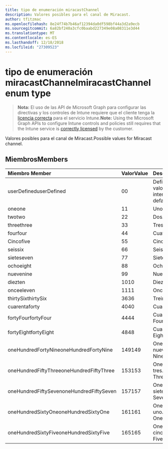 ```yaml
---
title: tipo de enumeración miracastChannel
description: Valores posibles para el canal de Miracast.
author: tfitzmac
ms.openlocfilehash: 8e24f74b7b46af12394da0df598bf44a3d2a9ecb
ms.sourcegitcommit: 6a82bf240a3cfc0baabd227349e08a08311e3d44
ms.translationtype: MT
ms.contentlocale: es-ES
ms.lasthandoff: 12/18/2018
ms.locfileid: "27309523"
---
```

# <a name="miracastchannel-enum-type"></a><span data-ttu-id="f62cb-103">tipo de enumeración miracastChannel</span><span class="sxs-lookup"><span data-stu-id="f62cb-103">miracastChannel enum type</span></span>

> <span data-ttu-id="f62cb-104">**Nota:** El uso de las API de Microsoft Graph para configurar las directivas y los controles de Intune requiere que el cliente tenga la [licencia correcta](https://go.microsoft.com/fwlink/?linkid=839381) para el servicio Intune.</span><span class="sxs-lookup"><span data-stu-id="f62cb-104">**Note:** Using the Microsoft Graph APIs to configure Intune controls and policies still requires that the Intune service is [correctly licensed](https://go.microsoft.com/fwlink/?linkid=839381) by the customer.</span></span>

<span data-ttu-id="f62cb-105">Valores posibles para el canal de Miracast.</span><span class="sxs-lookup"><span data-stu-id="f62cb-105">Possible values for Miracast channel.</span></span>
## <a name="members"></a><span data-ttu-id="f62cb-106">Miembros</span><span class="sxs-lookup"><span data-stu-id="f62cb-106">Members</span></span>
|<span data-ttu-id="f62cb-107">Miembro	</span><span class="sxs-lookup"><span data-stu-id="f62cb-107">Member</span></span>|<span data-ttu-id="f62cb-108">Valor</span><span class="sxs-lookup"><span data-stu-id="f62cb-108">Value</span></span>|<span data-ttu-id="f62cb-109">Descripción</span><span class="sxs-lookup"><span data-stu-id="f62cb-109">Description</span></span>|
|:---|:---|:---|
|<span data-ttu-id="f62cb-110">userDefined</span><span class="sxs-lookup"><span data-stu-id="f62cb-110">userDefined</span></span>|<span data-ttu-id="f62cb-111">0</span><span class="sxs-lookup"><span data-stu-id="f62cb-111">0</span></span>|<span data-ttu-id="f62cb-112">Definido por el usuario, valor predeterminado, sin intención.</span><span class="sxs-lookup"><span data-stu-id="f62cb-112">User Defined, default value, no intent.</span></span>|
|<span data-ttu-id="f62cb-113">one</span><span class="sxs-lookup"><span data-stu-id="f62cb-113">one</span></span>|<span data-ttu-id="f62cb-114">1</span><span class="sxs-lookup"><span data-stu-id="f62cb-114">1</span></span>|<span data-ttu-id="f62cb-115">Uno.</span><span class="sxs-lookup"><span data-stu-id="f62cb-115">One.</span></span>|
|<span data-ttu-id="f62cb-116">two</span><span class="sxs-lookup"><span data-stu-id="f62cb-116">two</span></span>|<span data-ttu-id="f62cb-117">2</span><span class="sxs-lookup"><span data-stu-id="f62cb-117">2</span></span>|<span data-ttu-id="f62cb-118">Dos.</span><span class="sxs-lookup"><span data-stu-id="f62cb-118">Two.</span></span>|
|<span data-ttu-id="f62cb-119">three</span><span class="sxs-lookup"><span data-stu-id="f62cb-119">three</span></span>|<span data-ttu-id="f62cb-120">3</span><span class="sxs-lookup"><span data-stu-id="f62cb-120">3</span></span>|<span data-ttu-id="f62cb-121">Tres.</span><span class="sxs-lookup"><span data-stu-id="f62cb-121">Three.</span></span>|
|<span data-ttu-id="f62cb-122">four</span><span class="sxs-lookup"><span data-stu-id="f62cb-122">four</span></span>|<span data-ttu-id="f62cb-123">4</span><span class="sxs-lookup"><span data-stu-id="f62cb-123">4</span></span>|<span data-ttu-id="f62cb-124">Cuatro.</span><span class="sxs-lookup"><span data-stu-id="f62cb-124">Four.</span></span>|
|<span data-ttu-id="f62cb-125">Cinco</span><span class="sxs-lookup"><span data-stu-id="f62cb-125">five</span></span>|<span data-ttu-id="f62cb-126">5</span><span class="sxs-lookup"><span data-stu-id="f62cb-126">5</span></span>|<span data-ttu-id="f62cb-127">Cinco.</span><span class="sxs-lookup"><span data-stu-id="f62cb-127">Five.</span></span>|
|<span data-ttu-id="f62cb-128">seis</span><span class="sxs-lookup"><span data-stu-id="f62cb-128">six</span></span>|<span data-ttu-id="f62cb-129">6</span><span class="sxs-lookup"><span data-stu-id="f62cb-129">6</span></span>|<span data-ttu-id="f62cb-130">Seis.</span><span class="sxs-lookup"><span data-stu-id="f62cb-130">Six.</span></span>|
|<span data-ttu-id="f62cb-131">siete</span><span class="sxs-lookup"><span data-stu-id="f62cb-131">seven</span></span>|<span data-ttu-id="f62cb-132">7</span><span class="sxs-lookup"><span data-stu-id="f62cb-132">7</span></span>|<span data-ttu-id="f62cb-133">Siete.</span><span class="sxs-lookup"><span data-stu-id="f62cb-133">Seven.</span></span>|
|<span data-ttu-id="f62cb-134">ocho</span><span class="sxs-lookup"><span data-stu-id="f62cb-134">eight</span></span>|<span data-ttu-id="f62cb-135">8</span><span class="sxs-lookup"><span data-stu-id="f62cb-135">8</span></span>|<span data-ttu-id="f62cb-136">Ocho.</span><span class="sxs-lookup"><span data-stu-id="f62cb-136">Eight.</span></span>|
|<span data-ttu-id="f62cb-137">nueve</span><span class="sxs-lookup"><span data-stu-id="f62cb-137">nine</span></span>|<span data-ttu-id="f62cb-138">9</span><span class="sxs-lookup"><span data-stu-id="f62cb-138">9</span></span>|<span data-ttu-id="f62cb-139">Nueve.</span><span class="sxs-lookup"><span data-stu-id="f62cb-139">Nine.</span></span>|
|<span data-ttu-id="f62cb-140">diez</span><span class="sxs-lookup"><span data-stu-id="f62cb-140">ten</span></span>|<span data-ttu-id="f62cb-141">10</span><span class="sxs-lookup"><span data-stu-id="f62cb-141">10</span></span>|<span data-ttu-id="f62cb-142">Diez.</span><span class="sxs-lookup"><span data-stu-id="f62cb-142">Ten.</span></span>|
|<span data-ttu-id="f62cb-143">once</span><span class="sxs-lookup"><span data-stu-id="f62cb-143">eleven</span></span>|<span data-ttu-id="f62cb-144">11</span><span class="sxs-lookup"><span data-stu-id="f62cb-144">11</span></span>|<span data-ttu-id="f62cb-145">Once.</span><span class="sxs-lookup"><span data-stu-id="f62cb-145">Eleven.</span></span>|
|<span data-ttu-id="f62cb-146">thirtySix</span><span class="sxs-lookup"><span data-stu-id="f62cb-146">thirtySix</span></span>|<span data-ttu-id="f62cb-147">36</span><span class="sxs-lookup"><span data-stu-id="f62cb-147">36</span></span>|<span data-ttu-id="f62cb-148">Treinta y seis.</span><span class="sxs-lookup"><span data-stu-id="f62cb-148">Thirty-Six.</span></span>|
|<span data-ttu-id="f62cb-149">cuarenta</span><span class="sxs-lookup"><span data-stu-id="f62cb-149">forty</span></span>|<span data-ttu-id="f62cb-150">40</span><span class="sxs-lookup"><span data-stu-id="f62cb-150">40</span></span>|<span data-ttu-id="f62cb-151">Cuarenta.</span><span class="sxs-lookup"><span data-stu-id="f62cb-151">Forty.</span></span>|
|<span data-ttu-id="f62cb-152">fortyFour</span><span class="sxs-lookup"><span data-stu-id="f62cb-152">fortyFour</span></span>|<span data-ttu-id="f62cb-153">44</span><span class="sxs-lookup"><span data-stu-id="f62cb-153">44</span></span>|<span data-ttu-id="f62cb-154">Cuarenta y cuatro.</span><span class="sxs-lookup"><span data-stu-id="f62cb-154">Forty-Four.</span></span>|
|<span data-ttu-id="f62cb-155">fortyEight</span><span class="sxs-lookup"><span data-stu-id="f62cb-155">fortyEight</span></span>|<span data-ttu-id="f62cb-156">48</span><span class="sxs-lookup"><span data-stu-id="f62cb-156">48</span></span>|<span data-ttu-id="f62cb-157">Cuarenta y ocho.</span><span class="sxs-lookup"><span data-stu-id="f62cb-157">Forty-Eight.</span></span>|
|<span data-ttu-id="f62cb-158">oneHundredFortyNine</span><span class="sxs-lookup"><span data-stu-id="f62cb-158">oneHundredFortyNine</span></span>|<span data-ttu-id="f62cb-159">149</span><span class="sxs-lookup"><span data-stu-id="f62cb-159">149</span></span>|<span data-ttu-id="f62cb-160">OneHundredForty y nueve.</span><span class="sxs-lookup"><span data-stu-id="f62cb-160">OneHundredForty-Nine.</span></span>|
|<span data-ttu-id="f62cb-161">oneHundredFiftyThree</span><span class="sxs-lookup"><span data-stu-id="f62cb-161">oneHundredFiftyThree</span></span>|<span data-ttu-id="f62cb-162">153</span><span class="sxs-lookup"><span data-stu-id="f62cb-162">153</span></span>|<span data-ttu-id="f62cb-163">OneHundredFifty-tres.</span><span class="sxs-lookup"><span data-stu-id="f62cb-163">OneHundredFifty-Three.</span></span>|
|<span data-ttu-id="f62cb-164">oneHundredFiftySeven</span><span class="sxs-lookup"><span data-stu-id="f62cb-164">oneHundredFiftySeven</span></span>|<span data-ttu-id="f62cb-165">157</span><span class="sxs-lookup"><span data-stu-id="f62cb-165">157</span></span>|<span data-ttu-id="f62cb-166">OneHundredFifty-siete.</span><span class="sxs-lookup"><span data-stu-id="f62cb-166">OneHundredFifty-Seven.</span></span>|
|<span data-ttu-id="f62cb-167">oneHundredSixtyOne</span><span class="sxs-lookup"><span data-stu-id="f62cb-167">oneHundredSixtyOne</span></span>|<span data-ttu-id="f62cb-168">161</span><span class="sxs-lookup"><span data-stu-id="f62cb-168">161</span></span>|<span data-ttu-id="f62cb-169">OneHundredSixty-uno.</span><span class="sxs-lookup"><span data-stu-id="f62cb-169">OneHundredSixty-One.</span></span>|
|<span data-ttu-id="f62cb-170">oneHundredSixtyFive</span><span class="sxs-lookup"><span data-stu-id="f62cb-170">oneHundredSixtyFive</span></span>|<span data-ttu-id="f62cb-171">165</span><span class="sxs-lookup"><span data-stu-id="f62cb-171">165</span></span>|<span data-ttu-id="f62cb-172">OneHundredSixty-cinco.</span><span class="sxs-lookup"><span data-stu-id="f62cb-172">OneHundredSixty-Five.</span></span>|



